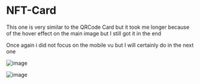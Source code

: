 # NFT-Card
This one is very similar to the QRCode Card but it took me longer because of the hover effect on the main image but I still got it in the end 

Once again i did not focus on the mobile vu but I will certainly do in the next one 

![image](https://github.com/HamzaMasmoudi/NFT-Card/assets/62155012/9e010958-9c6b-48ab-bd33-20714fa7ec35)


![image](https://github.com/HamzaMasmoudi/NFT-Card/assets/62155012/288b97f9-5db3-4e65-b282-530ce1299fe9)
